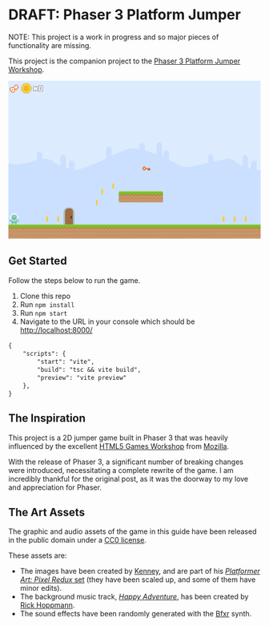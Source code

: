 # DRAFT: Phaser 3 Platform Jumper

NOTE: This project is a work in progress and so major pieces of functionality are missing.

This project is the companion project to the [Phaser 3 Platform Jumper Workshop](https://idyllic-torrone-cf0e08.netlify.app/). 

![image](./public/screenshots/game.png)

## Get Started

Follow the steps below to run the game.

1. Clone this repo
1. Run `npm install`
1. Run `npm start`
1. Navigate to the URL in your console which should be [http://localhost:8000/](http://localhost:8000/)

```
{
	"scripts": {
		"start": "vite",
		"build": "tsc && vite build",
		"preview": "vite preview"
	},
}
```

## The Inspiration
This project is a 2D jumper game built in Phaser 3 that was heavily influenced by the excellent [HTML5 Games Workshop](https://mozdevs.github.io/html5-games-workshop/en/guides/platformer/start-here/) from [Mozilla](https://mozilla.org/).

With the release of Phaser 3, a significant number of breaking changes were introduced, necessitating a complete rewrite of the game. I am incredibly thankful for the original post, as it was the doorway to my love and appreciation for Phaser.

## The Art Assets

The graphic and audio assets of the game in this guide have been released in the public domain under a [CC0 license](https://creativecommons.org/share-your-work/public-domain/cc0/).

These assets are:

- The images have been created by [Kenney](http://kenney.nl/), and are part of his [_Platformer Art: Pixel Redux_ set](http://opengameart.org/content/platformer-art-pixel-redux) (they have been scaled up, and some of them have minor edits).
- The background music track, [_Happy Adventure_](http://opengameart.org/content/happy-adventure-loop), has been created by [Rick Hoppmann](http://www.tinyworlds.org/).
- The sound effects have been randomly generated with the [Bfxr](http://www.bfxr.net/) synth.